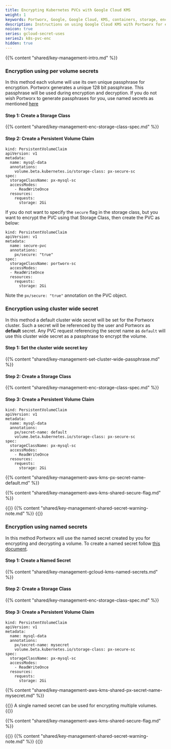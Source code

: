 ```yaml
---
title: Encrypting Kubernetes PVCs with Google Cloud KMS
weight: 1
keywords: Portworx, Google, Google Cloud, KMS, containers, storage, encryption
description: Instructions on using Google Cloud KMS with Portworx for encrypting PVCs
noicon: true
series: gcloud-secret-uses
series2: k8s-pvc-enc
hidden: true
---
```


{{% content "shared/key-management-intro.md" %}}

### Encryption using per volume secrets

In this method each volume will use its own unique passphrase for encryption. Portworx generates a  unique 128 bit passphrase. This passphrase will be used during encryption and decryption. If you do not wish Portworx to generate passphrases for you, use named secrets as mentioned [here](/key-management/gcloud-kms/pvc-enc#encryption-using-named-secrets)

#### Step 1: Create a Storage Class

{{% content "shared/key-management-enc-storage-class-spec.md" %}}

#### Step 2: Create a Persistent Volume Claim

```text
kind: PersistentVolumeClaim
apiVersion: v1
metadata:
  name: mysql-data
  annotations:
    volume.beta.kubernetes.io/storage-class: px-secure-sc
spec:
  storageClassName: px-mysql-sc
  accessModes:
    - ReadWriteOnce
  resources:
    requests:
      storage: 2Gi

```

If you do not want to specify the `secure` flag in the storage class, but you want to encrypt the PVC using that Storage Class, then create the PVC as below:

```text
kind: PersistentVolumeClaim
apiVersion: v1
metadata:
  name: secure-pvc
  annotations:
    px/secure: "true"
spec:
  storageClassName: portworx-sc
  accessModes:
  - ReadWriteOnce
  resources:
    requests:
      storage: 2Gi
```
Note the `px/secure: "true"` annotation on the PVC object.

### Encryption using cluster wide secret

In this method a default cluster wide secret will be set for the Portworx cluster. Such a secret will be referenced by the user and Portworx as **default** secret. Any PVC request referencing the secret name as `default` will use this cluster wide secret as a passphrase to encrypt the volume.

#### Step 1: Set the cluster wide secret key

{{% content "shared/key-management-set-cluster-wide-passphrase.md" %}}

#### Step 2: Create a Storage Class

{{% content "shared/key-management-enc-storage-class-spec.md" %}}

#### Step 3: Create a Persistent Volume Claim

```text
kind: PersistentVolumeClaim
apiVersion: v1
metadata:
  name: mysql-data
  annotations:
    px/secret-name: default
    volume.beta.kubernetes.io/storage-class: px-secure-sc
spec:
  storageClassName: px-mysql-sc
  accessModes:
    - ReadWriteOnce
  resources:
    requests:
      storage: 2Gi

```

{{% content "shared/key-management-aws-kms-px-secret-name-default.md" %}}

{{% content "shared/key-management-aws-kms-shared-secure-flag.md" %}}

{{<info>}}
{{% content  "shared/key-management-shared-secret-warning-note.md" %}}
{{</info>}}

### Encryption using named secrets

In this method Portworx will use the named secret created by you for encrypting and decrypting a volume. To create a named secret follow [this document](/key-management/gcloud-kms#creating-named-secrets).

#### Step 1: Create a Named Secret

{{% content "shared/key-management-gcloud-kms-named-secrets.md" %}}

#### Step 2: Create a Storage Class

{{% content "shared/key-management-enc-storage-class-spec.md" %}}

#### Step 3: Create a Persistent Volume Claim

```text
kind: PersistentVolumeClaim
apiVersion: v1
metadata:
  name: mysql-data
  annotations:
    px/secret-name: mysecret
    volume.beta.kubernetes.io/storage-class: px-secure-sc
spec:
  storageClassName: px-mysql-sc
  accessModes:
    - ReadWriteOnce
  resources:
    requests:
      storage: 2Gi

```

{{% content "shared/key-management-aws-kms-shared-px-secret-name-mysecret.md" %}}

{{<info>}}
A single named secret can be used for encrypting multiple volumes.
{{</info>}}

{{% content "shared/key-management-aws-kms-shared-secure-flag.md" %}}

{{<info>}}
{{% content  "shared/key-management-shared-secret-warning-note.md" %}}
{{</info>}}
